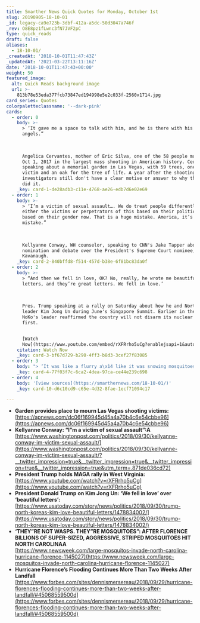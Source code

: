 ```yaml
---
title: Smarther News Quick Quotes for Monday, October 1st
slug: 20190905-18-10-01
_id: legacy-ca9e723b-3dbf-412a-a5dc-50d3047a746f
_rev: O8E8pz1fLwnc3fN7JVF2pC
type: quick_reads
draft: false
aliases:
  - 18-10-01/
_createdAt: '2018-10-01T11:47:43Z'
_updatedAt: '2021-03-22T13:11:16Z'
date: '2018-10-01T11:47:43+00:00'
weight: 50
featured_image:
  alt: Quick Reads background image
  url: >-
    813b78e53eda377fcb73847ed194998e5e2c033f-2560x1714.jpg
card_series: Quotes
colorpaletteclassname: '--dark-pink'
cards:
  - order: 0
    body: >-
      > ‘It gave me a space to talk with him, and he is there with his
      angels.”  
        
        
        
      Angelica Cervantes, mother of Eric Silva, one of the 58 people murdered on
      Oct 1, 2017 in the largest mass shooting in American history. Cervantes is
      speaking about a memorial garden in Las Vegas, with 59 trees, one for each
      victim and an oak for the tree of life. A year after the shooting,
      investigators still don't have a clear motive or answer to why the shooter
      did it.
    _key: card-1-de28adb3-c11e-4768-ae26-edb7d6e02e69
  - order: 1
    body: >-
      > ‘I’m a victim of sexual assault…. We do treat people differently who are
      either the victims or perpetrators of this based on their politics now, or
      based on their gender now. That is a huge mistake. America, it’s a huge
      mistake.”  
        
        
        
      Kellyanne Conway, WH counselor, speaking to CNN's Jake Tapper about the
      nomination and debate over the President's Supreme Court nominee, Brett
      Kavanaugh.
    _key: card-2-840bffd8-f514-457d-b38e-6f81bc83da0f
  - order: 2
    body: >-
      > “And then we fell in love, OK? No, really, he wrote me beautiful
      letters, and they’re great letters. We fell in love.’  
        
        
        
      Pres. Trump speaking at a rally on Saturday about how he and North Korean
      leader Kim Jong Un during June's Singapore Summit. Earlier in the day,
      NoKo's leader reaffirmed the country will not disarm its nuclear weapons
      first.


      [Watch
      Now](https://www.youtube.com/embed/rXFRrho5uCg?enablejsapi=1&autoplay=1&rel=0)
    citation: Watch Now
    _key: card-3-bf67d729-b290-4ff3-b8d3-3cef27f83085
  - order: 3
    body: "> ‘It was like a flurry a\x14 like it was snowing mosquitoes… I waited for them to calm down before I grabbed the kids and the ran into the house.’  \n  \n  \n  \nCassie Vadovsky speaking to her local news station in North Carolina. Flooding from Hurricane Florence continues in North & South Carolina; one of the side effects is mosquitos, including one type that grows 3x the average size."
    _key: card-4-77f03f7c-6ca2-4dea-97ca-ce44e239c698
  - order: 4
    body: '[view sources](https://smarthernews.com/18-10-01/)'
    _key: card-10-d6c10cd9-c65e-4d32-8fae-1ecf71094c17

---
```

* **Garden provides place to mourn Las Vegas shooting victims:**  
[https://apnews.com/dc06f169945d45a4a70b4c6e54cbbe96](https://apnews.com/dc06f169945d45a4a70b4c6e54cbbe96)
* **Kellyanne Conway: “I”m a victim of sexual assault”:A**  
[https://www.washingtonpost.com/politics/2018/09/30/kellyanne-conway-im-victim-sexual-assault/](https://www.washingtonpost.com/politics/2018/09/30/kellyanne-conway-im-victim-sexual-assault/?__twitter_impression=true&__twitter_impression=true&__twitter_impression=true&__twitter_impression=true&utm_term=.871de036cd72)
* **President Trump holds MAGA rally in West Virginia:**  
[https://www.youtube.com/watch?v=rXFRrho5uCg](https://www.youtube.com/watch?v=rXFRrho5uCg)
* **President Donald Trump on Kim Jong Un: ‘We fell in love’ over ‘beautiful letters’:** [https://www.usatoday.com/story/news/politics/2018/09/30/trump-north-koreas-kim-love-beautiful-letters/1478834002/](https://www.usatoday.com/story/news/politics/2018/09/30/trump-north-koreas-kim-love-beautiful-letters/1478834002/)
* **‘THEY”RE NOT WASPS. THEY”RE MOSQUITOES”: AFTER FLORENCE BILLIONS OF SUPER-SIZED, AGGRESSIVE, STRIPED MOSQUITOES HIT NORTH CAROLINAA**  
[https://www.newsweek.com/large-mosquitos-invade-north-carolina-hurricane-florence-1145027](https://www.newsweek.com/large-mosquitos-invade-north-carolina-hurricane-florence-1145027)
* **Hurricane Florence’s Flooding Continues More Than Two Weeks After Landfall**  
[https://www.forbes.com/sites/dennismersereau/2018/09/29/hurricane-florences-flooding-continues-more-than-two-weeks-after-landfall/#45068559500d](https://www.forbes.com/sites/dennismersereau/2018/09/29/hurricane-florences-flooding-continues-more-than-two-weeks-after-landfall/#45068559500d)